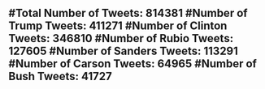 #Total Number of Tweets: 814381 
#Number of Trump Tweets: 411271
#Number of Clinton Tweets: 346810
#Number of Rubio Tweets: 127605
#Number of Sanders Tweets: 113291
#Number of Carson Tweets: 64965
#Number of Bush Tweets: 41727
---
